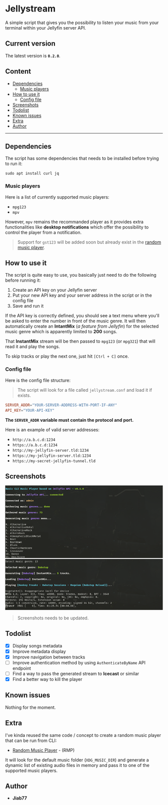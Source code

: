# Jellystream <!-- omit from toc -->

A simple script that gives you the possibility to listen your music from your terminal within your Jellyfin server API.

## Current version <!-- omit from toc -->

The latest version is __`0.2.0`__.

## Content <!-- omit from toc -->

* [Dependencies](#dependencies)
  * [Music players](#music-players)
* [How to use it](#how-to-use-it)
  * [Config file](#config-file)
* [Screenshots](#screenshots)
* [Todolist](#todolist)
* [Known issues](#known-issues)
* [Extra](#extra)
* [Author](#author)

---

## Dependencies

The script has some dependencies that needs to be installed before trying to run it:

```
sudo apt install curl jq
```

### Music players

Here is a list of currently supported music players:

* `mpg123`
* `mpv`

However, `mpv` remains the recommanded player as it provides extra functionalities like __desktop notifications__ which offer the possibility to control the player from a notification.

> Support for `gst123` will be added soon but already exist in the [random music player](#extra).

## How to use it

The script is quite easy to use, you basically just need to do the following before running it:

1. Create an API key on your Jellyfin server
2. Put your new API key and your server address in the script or in the config file
3. Save and run it

If the API key is correctly defined, you should see a text menu where you'll be asked to enter the number in front of the music genre. It will then automatically create an __IntantMix__ (_a feature from Jellyfin_) for the selected music genre which is apparently limited to __200__ songs.

That __InstantMix__ stream will be then passed to `mpg123` (or `mpg321`) that will read it and play the songs.

To skip tracks or play the next one, just hit `[Ctrl + C]` once.

### Config file

Here is the config file structure:

> The script will look for a file called `jellystream.conf` and load it if exists.

```conf
SERVER_ADDR="YOUR-SERVER-ADDRESS-WITH-PORT-IF-ANY"
API_KEY="YOUR-API-KEY"
```

__The `SERVER_ADDR` variable must contain the protocol and port.__

Here is an example of valid server addresses:

* `http://a.b.c.d:1234`
* `https://a.b.c.d:1234`
* `http://my-jellyfin-server.tld:1234`
* `https://my-jellyfin-server.tld:1234`
* `https://my-secret-jellyfin-tunnel.tld`

## Screenshots

![image](images/screenshot-1.png)
![image](images/screenshot-2.png)

> Screenshots needs to be updated.

## Todolist

* [X] Display songs metadata
* [X] Improve metadata display
* [X] Improve navigation between tracks
* [ ] Improve authentication method by using `AuthenticateByName` API endpoint
* [ ] Find a way to pass the generated stream to __Icecast__ or similar
* [X] Find a better way to kill the player

## Known issues

Nothing for the moment.

## Extra

I've kinda reused the same code / concept to create a random music player that can be run from CLI:

* [Random Music Player](rmp.sh) - (RMP)

It will look for the default music folder (`XDG_MUSIC_DIR`) and generate a dynamic list of existing audio files in memory and pass it to one of the supported music players.

## Author

* __Jiab77__